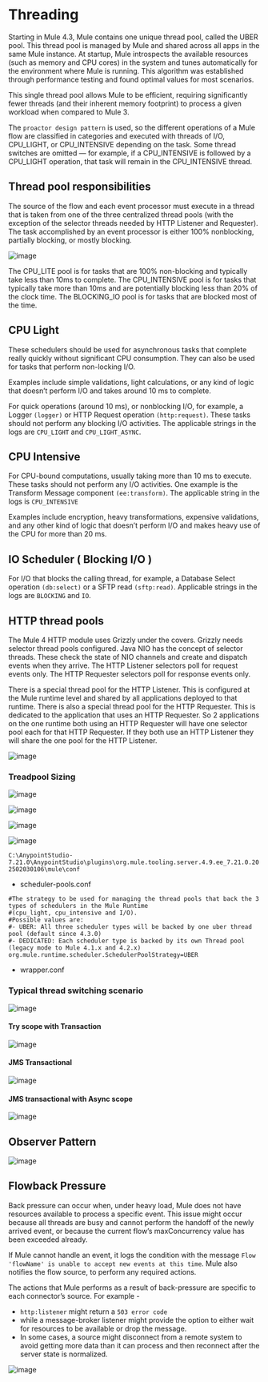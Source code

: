 # Threading

Starting in Mule 4.3, Mule contains one unique thread pool, called the UBER pool. This thread pool is managed by Mule and shared across all apps in the same Mule instance. At startup, Mule introspects the available resources (such as memory and CPU cores) in the system and tunes automatically for the environment where Mule is running. This algorithm was established through performance testing and found optimal values for most scenarios.

This single thread pool allows Mule to be efficient, requiring significantly fewer threads (and their inherent memory footprint) to process a given workload when compared to Mule 3.

The `proactor design pattern` is used, so the different operations of a Mule flow are classified in categories and executed with threads of I/O, CPU_LIGHT, or CPU_INTENSIVE depending on the task. Some thread switches are omitted — for example, if a CPU_INTENSIVE is followed by a CPU_LIGHT operation, that task will remain in the CPU_INTENSIVE thread.

## Thread pool responsibilities

The source of the flow and each event processor must execute in a thread that is taken from one of the three centralized thread pools (with the exception of the selector threads needed by HTTP Listener and Requester). The task accomplished by an event processor is either 100% nonblocking, partially blocking, or mostly blocking.

![image](https://github.com/user-attachments/assets/eca702eb-a6d2-4276-86bd-e2417ce53dde)

The CPU_LITE pool is for tasks that are 100% non-blocking and typically take less than 10ms to complete. The CPU_INTENSIVE pool is for tasks that typically take more than 10ms and are potentially blocking less than 20% of the clock time. The BLOCKING_IO pool is for tasks that are blocked most of the time.

## CPU Light

These schedulers should be used for asynchronous tasks that complete really quickly without significant CPU consumption. They can also be used for tasks that perform non-locking I/O. 

Examples include simple validations, light calculations, or any kind of logic that doesn’t perform I/O and takes around 10 ms to complete.

For quick operations (around 10 ms), or nonblocking I/O, for example, a Logger `(logger)` or HTTP Request operation `(http:request)`. These tasks should not perform any blocking I/O activities. The applicable strings in the logs are `CPU_LIGHT` and `CPU_LIGHT_ASYNC`.

## CPU Intensive

For CPU-bound computations, usually taking more than 10 ms to execute. These tasks should not perform any I/O activities. One example is the Transform Message component `(ee:transform)`. The applicable string in the logs is `CPU_INTENSIVE`

Examples include encryption, heavy transformations, expensive validations, and any other kind of logic that doesn’t perform I/O and makes heavy use of the CPU for more than 20 ms.

## IO Scheduler ( Blocking I/O )

For I/O that blocks the calling thread, for example, a Database Select operation `(db:select)` or a SFTP read `(sftp:read)`. Applicable strings in the logs are `BLOCKING` and `IO`.

## HTTP thread pools

The Mule 4 HTTP module uses Grizzly under the covers. Grizzly needs selector thread pools configured. Java NIO has the concept of selector threads. These check the state of NIO channels and create and dispatch events when they arrive. The HTTP Listener selectors poll for request events only. The HTTP Requester selectors poll for response events only.

There is a special thread pool for the HTTP Listener. This is configured at the Mule runtime level and shared by all applications deployed to that runtime. There is also a special thread pool for the HTTP Requester. This is dedicated to the application that uses an HTTP Requester. So 2 applications on the one runtime both using an HTTP Requester will have one selector pool each for that HTTP Requester. If they both use an HTTP Listener they will share the one pool for the HTTP Listener.

![image](https://github.com/user-attachments/assets/4c83284c-2aab-405c-9516-809e63c6755c)

### Treadpool Sizing

![image](https://github.com/user-attachments/assets/592cda33-5c8f-488d-9480-f1aa1f6b7ca8)

![image](https://github.com/user-attachments/assets/6c8f49ad-d1c8-44b2-9a9d-4e8089676144)

![image](https://github.com/user-attachments/assets/50041472-027e-49da-ae0d-5a64cb6e5abd)

![image](https://github.com/user-attachments/assets/65d88a99-74d4-4078-a1b1-7e4b86ef5511)


`C:\AnypointStudio-7.21.0\AnypointStudio\plugins\org.mule.tooling.server.4.9.ee_7.21.0.202502030106\mule\conf`

- scheduler-pools.conf
  
```
#The strategy to be used for managing the thread pools that back the 3 types of schedulers in the Mule Runtime
#(cpu_light, cpu_intensive and I/O).
#Possible values are:
#- UBER: All three scheduler types will be backed by one uber thread pool (default since 4.3.0)
#- DEDICATED: Each scheduler type is backed by its own Thread pool (legacy mode to Mule 4.1.x and 4.2.x)
org.mule.runtime.scheduler.SchedulerPoolStrategy=UBER
```

- wrapper.conf

### Typical thread switching scenario

![image](https://github.com/user-attachments/assets/89953737-d377-4b56-b34c-340d02f005d9)

#### Try scope with Transaction

![image](https://github.com/user-attachments/assets/19bee320-9808-4ff9-95cf-86f87f983a3b)

#### JMS Transactional

![image](https://github.com/user-attachments/assets/2cc51f07-9f47-40d3-809e-01270b063894)

#### JMS transactional with Async scope

![image](https://github.com/user-attachments/assets/06d6ebbe-c3ef-4612-af17-bec1814bb0ff)

## Observer Pattern

![image](https://github.com/user-attachments/assets/ac2985c2-dd92-40af-959b-085cfc12ff6f)

## Flowback Pressure

Back pressure can occur when, under heavy load, Mule does not have resources available to process a specific event. This issue might occur because all threads are busy and cannot perform the handoff of the newly arrived event, or because the current flow’s maxConcurrency value has been exceeded already.

If Mule cannot handle an event, it logs the condition with the message `Flow 'flowName' is unable to accept new events at this time`. Mule also notifies the flow source, to perform any required actions.

The actions that Mule performs as a result of back-pressure are specific to each connector’s source. For example -
 - `http:listener` might return a `503 error code`
 - while a message-broker listener might provide the option to either wait for resources to be available or drop the message.
 - In some cases, a source might disconnect from a remote system to avoid getting more data than it can process and then reconnect after the server state is normalized.
   
![image](https://github.com/user-attachments/assets/80c1c01e-2678-4a79-8eda-3cfc6179e58c)
